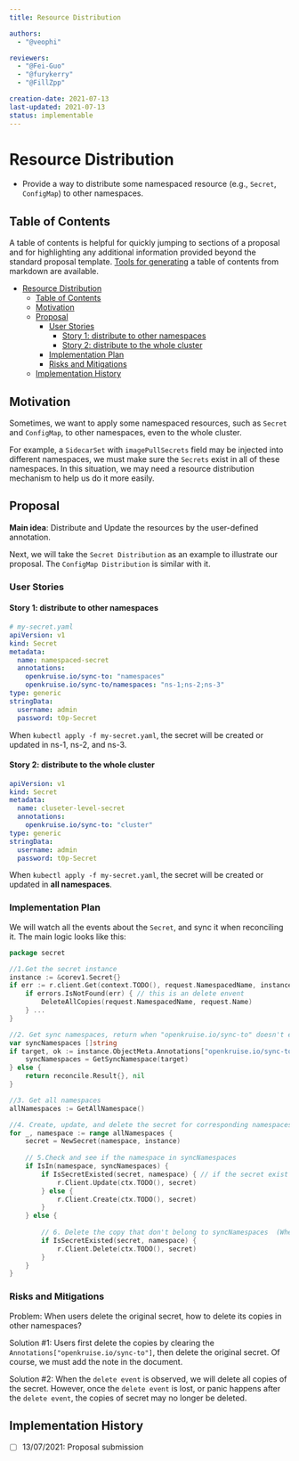 ```yaml
---
title: Resource Distribution

authors:
  - "@veophi"

reviewers:
  - "@Fei-Guo"
  - "@furykerry"
  - "@FillZpp"

creation-date: 2021-07-13
last-updated: 2021-07-13
status: implementable
---
```

# Resource Distribution
- Provide a way to distribute some namespaced resource (e.g., `Secret`, `ConfigMap`) to other namespaces.

## Table of Contents
A table of contents is helpful for quickly jumping to sections of a proposal and for highlighting
any additional information provided beyond the standard proposal template.
[Tools for generating](https://github.com/ekalinin/github-markdown-toc) a table of contents from markdown are available.

- [Resource Distribution](#resource-distribution)
  - [Table of Contents](#table-of-contents)
  - [Motivation](#motivation)
  - [Proposal](#proposal)
    - [User Stories](#user-stories)
      - [Story 1: distribute to other namespaces](#story-1-distribute-to-other-namespaces)
      - [Story 2: distribute to the whole cluster](#story-2-distribute-to-the-whole-cluster)
    - [Implementation Plan](#implementation-plan)
    - [Risks and Mitigations](#risks-and-mitigations)
  - [Implementation History](#implementation-history)
  
## Motivation
Sometimes, we want to apply some namespaced resources, such as `Secret` and `ConfigMap`,  to other namespaces, even to the whole cluster.

For example, a `SidecarSet` with `imagePullSecrets` field may be injected into different namespaces, we must make sure the `Secrets` exist in all of these namespaces.
In this situation, we may need a resource distribution mechanism to help us do it more easily.

## Proposal
**Main idea**: Distribute and Update the resources by the user-defined annotation.

Next, we will take the `Secret Distribution` as an example to illustrate our proposal.
The `ConfigMap Distribution` is similar with it.

### User Stories
#### Story 1: distribute to other namespaces
```yaml
# my-secret.yaml
apiVersion: v1
kind: Secret
metadata:
  name: namespaced-secret
  annotations:
    openkruise.io/sync-to: "namespaces"
    openkruise.io/sync-to/namespaces: "ns-1;ns-2;ns-3"
type: generic
stringData:
  username: admin
  password: t0p-Secret
```
When `kubectl apply -f my-secret.yaml`,  the secret will be created or updated in ns-1, ns-2, and ns-3.
#### Story 2: distribute to the whole cluster
```yaml
apiVersion: v1
kind: Secret
metadata:
  name: cluseter-level-secret
  annotations:
    openkruise.io/sync-to: "cluster"
type: generic
stringData:
  username: admin
  password: t0p-Secret
```
When `kubectl apply -f my-secret.yaml`,  the secret will be created or updated in **all namespaces**.

### Implementation Plan
We will watch all the events about the `Secret`, and sync it when reconciling it.
The main logic looks like this:
```go
package secret

//1.Get the secret instance
instance := &corev1.Secret{}
if err := r.client.Get(context.TODO(), request.NamespacedName, instance); err != nil {
	if errors.IsNotFound(err) { // this is an delete envent
		DeleteAllCopies(request.NamespacedName, request.Name)
	} ...
}

//2. Get sync namespaces, return when "openkruise.io/sync-to" doesn't exist
var syncNamespaces []string
if target, ok := instance.ObjectMeta.Annotations["openkruise.io/sync-to"]; ok {
	syncNamespaces = GetSyncNamespace(target)
} else {
	return reconcile.Result{}, nil 
}

//3. Get all namespaces
allNamespaces := GetAllNamespace()

//4. Create, update, and delete the secret for corresponding namespaces
for _, namespace := range allNamespaces {
	secret = NewSecret(namespace, instance) 
	
	// 5.Check and see if the namespace in syncNamespaces 
	if IsIn(namespace, syncNamespaces) {
		if IsSecretExisted(secret, namespace) { // if the secret exist in the namespace
			r.Client.Update(ctx.TODO(), secret) 
		} else {
			r.Client.Create(ctx.TODO(), secret)
		}
	} else {
		
		// 6. Delete the copy that don't belong to syncNamespaces  (When the namespace is deleted in the `Annotations`) 
		if IsSecretExisted(secret, namespace) {
			r.Client.Delete(ctx.TODO(), secret)
		}
	}
}

```

### Risks and Mitigations
Problem: When users delete the original secret, how to delete its copies in other namespaces? 

Solution #1: Users first delete the copies by clearing the `Annotations["openkruise.io/sync-to"]`, then delete the original secret. Of course, we must add the note in the document.

Solution #2: When the `delete event` is observed, we will delete all copies of the secret.
However, once the `delete event` is lost, or panic happens after the `delete event`,  the copies of secret may no longer be deleted.

## Implementation History
- [ ] 13/07/2021: Proposal submission

